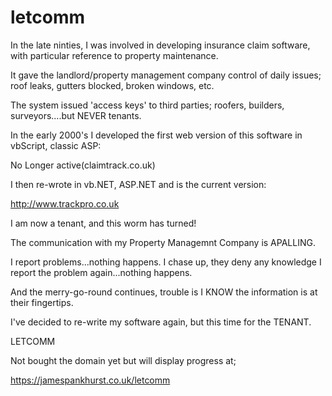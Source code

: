 # letcomm
In the late ninties, I was involved in developing insurance claim software, with particular reference to property maintenance.

It gave the landlord/property management company control of daily issues; roof leaks, gutters blocked, broken windows, etc.

The system issued 'access keys' to third parties; roofers, builders, surveyors....but NEVER tenants.

In the early 2000's I developed the first web version of this software in vbScript, classic ASP: 

No Longer active(claimtrack.co.uk) 

I then re-wrote in vb.NET, ASP.NET and is the current version:

http://www.trackpro.co.uk

I am now a tenant, and this worm has turned!

The communication with my Property Managemnt Company is APALLING.

I report problems...nothing happens. 
I chase up, they deny any knowledge
I report the problem again...nothing happens. 

And the merry-go-round continues, trouble is I KNOW the information is at their fingertips.

I've decided to re-write my software again, but this time for the TENANT.

LETCOMM

Not bought the domain yet but will display progress at; 

https://jamespankhurst.co.uk/letcomm


